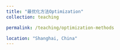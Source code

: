 ```yaml
---
title: "最优化方法Optimization"
collection: teaching

permalink: /teaching/optimization-methods

location: "Shanghai, China"
---
```

